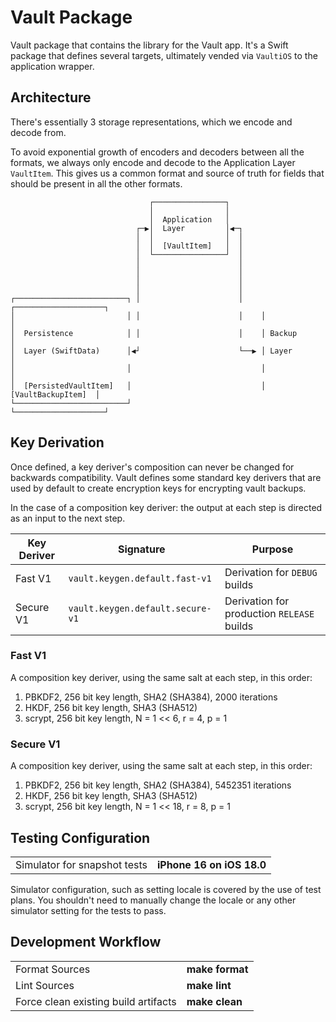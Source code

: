 # Vault Package

Vault package that contains the library for the Vault app.
It's a Swift package that defines several targets, ultimately vended via `VaultiOS` to the application wrapper.

## Architecture

There's essentially 3 storage representations, which we encode and decode from.

To avoid exponential growth of encoders and decoders between all the formats, we always only encode and decode to the Application Layer `VaultItem`.
This gives us a common format and source of truth for fields that should be present in all the other formats.

```
                               ┌────────────────┐
                               │                │
                               │  Application   │
                            ┌─▶│  Layer         │◀─┐
                            │  │                │  │
                            │  │  [VaultItem]   │  │
                            │  └────────────────┘  │
                            │                      │
                            │                      │
                            │                      │
                            │                      │
┌─────────────────────────┐ │                      │    ┌────────────────────┐
│                         │ │                      │    │                    │
│  Persistence            │ │                      │    │ Backup             │
│  Layer (SwiftData)      │◀┘                      └──▶ │ Layer              │
│                         │                             │                    │
│  [PersistedVaultItem]   │                             │ [VaultBackupItem]  │
└─────────────────────────┘                             └────────────────────┘
```

## Key Derivation

Once defined, a key deriver's composition can never be changed for backwards compatibility.
Vault defines some standard key derivers that are used by default to create encryption keys for encrypting vault backups.

In the case of a composition key deriver: the output at each step is directed as an input to the next step.

| Key Deriver | Signature                        | Purpose                                    |
| ----------- | -------------------------------- | ------------------------------------------ |
| Fast V1     | `vault.keygen.default.fast-v1`   | Derivation for `DEBUG` builds              |
| Secure V1   | `vault.keygen.default.secure-v1` | Derivation for production `RELEASE` builds |

### Fast V1

A composition key deriver, using the same salt at each step, in this order:

1. PBKDF2, 256 bit key length, SHA2 (SHA384), 2000 iterations
2. HKDF, 256 bit key length, SHA3 (SHA512)
3. scrypt, 256 bit key length, N = 1 << 6, r = 4, p = 1

### Secure V1

A composition key deriver, using the same salt at each step, in this order:

1. PBKDF2, 256 bit key length, SHA2 (SHA384), 5452351 iterations
2. HKDF, 256 bit key length, SHA3 (SHA512)
3. scrypt, 256 bit key length, N = 1 << 18, r = 8, p = 1

## Testing Configuration

<table>
  <tr>
	<td>Simulator for snapshot tests</td>
	<td><b>iPhone 16 on iOS 18.0</b></td>
  </tr>
</table>

Simulator configuration, such as setting locale is covered by the use of test plans.
You shouldn't need to manually change the locale or any other simulator setting for the tests to pass.

## Development Workflow

<table>
  <tr>
	<td>Format Sources</td>
	<td><b>make format</b></td>
  </tr>
  <tr>
	<td>Lint Sources</td>
	<td><b>make lint</b></td>
  </tr>
  <tr>
	<td>Force clean existing build artifacts</td>
	<td><b>make clean</b></td>
  </tr>
</table>
